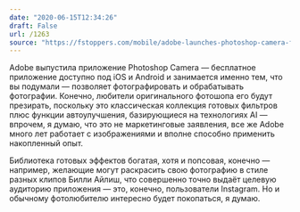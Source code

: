 ```yaml
---
date: "2020-06-15T12:34:26"
draft: False
url: /1263
source: "https://fstoppers.com/mobile/adobe-launches-photoshop-camera-free-android-and-iphone-492934"
---
```


Adobe выпустила приложение Photoshop Camera — бесплатное приложение доступно под iOS и Android и занимается именно тем, что вы подумали — позволяет фотографировать и обрабатывать фотографии. Конечно, любители оригинального фотошопа его будут презирать, поскольку это классическая коллекция готовых фильтров плюс функции автоулучшения, базирующиеся на технологиях AI — впрочем, я думаю, что это не маркетинговые заявления, все же Adobe много лет работает с изображениями и вполне способно применить накопленный опыт.

Библиотека готовых эффектов богатая, хотя и попсовая, конечно — например, желающие могут раскрасить свою фотографию в стиле разных клипов Билли Айлиш, что совершенно точно выдаёт целевую аудиторию приложения — это, конечно, пользователи Instagram. Но и обычному фотолюбителю интересно будет покопаться, я думаю.
